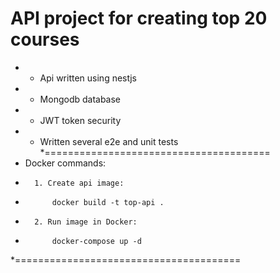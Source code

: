 # API project for creating top 20 courses
*	- Api written using nestjs
*	- Mongodb database
*	- JWT token security
*	- Written several e2e and unit tests
*=======================================
*	Docker commands:
*		1. Create api image:
*			docker build -t top-api .
*		2. Run image in Docker:
*			docker-compose up -d  
*=======================================
